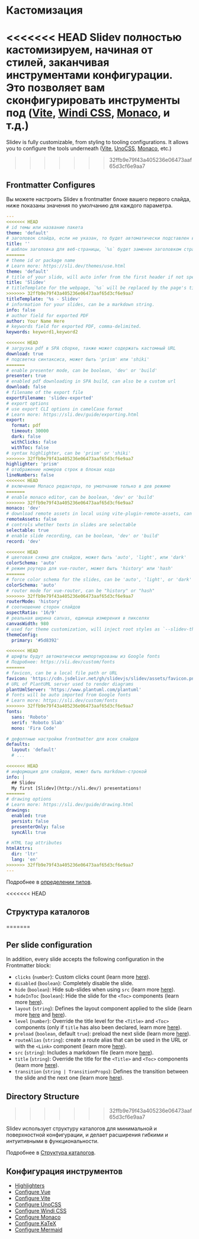 # Кастомизация

<<<<<<< HEAD
Slidev полностью кастомизируем, начиная от стилей, заканчивая инструментами конфигурации. Это позволяет вам сконфигурировать инструменты под ([Vite](/custom/config-vite), [Windi CSS](/custom/config-windicss), [Monaco](/custom/config-monaco), и т.д.)
=======
Slidev is fully customizable, from styling to tooling configurations. It allows you to configure the tools underneath ([Vite](/custom/config-vite), [UnoCSS](/custom/config-unocss), [Monaco](/custom/config-monaco), etc.)
>>>>>>> 32ffb9e79f43a405236e06473aaf65d3cf6e9aa7

## Frontmatter Configures

Вы можете настроить Slidev в frontmatter блоке вашего первого слайда, ниже показаны значения по умолчанию для каждого параметра.

```yaml
---
<<<<<<< HEAD
# id темы или название пакета
theme: 'default'
# заголовок слайда, если не указан, то будет автоматически подставлен из первого найденного заголовка
title: ''
# шаблон заголовка для веб-страницы, `%s` будет заменен заголовком страницы
=======
# theme id or package name
# Learn more: https://sli.dev/themes/use.html
theme: 'default'
# title of your slide, will auto infer from the first header if not specified
title: 'Slidev'
# titleTemplate for the webpage, `%s` will be replaced by the page's title
>>>>>>> 32ffb9e79f43a405236e06473aaf65d3cf6e9aa7
titleTemplate: '%s - Slidev'
# information for your slides, can be a markdown string.
info: false
# author field for exported PDF
author: Your Name Here
# keywords field for exported PDF, comma-delimited.
keywords: keyword1,keyword2

<<<<<<< HEAD
# загрузка pdf в SPA сборке, также может содержать кастомный URL
download: true
# подсветка синтаксиса, может быть 'prism' или 'shiki'
=======
# enable presenter mode, can be boolean, 'dev' or 'build'
presenter: true
# enabled pdf downloading in SPA build, can also be a custom url
download: false
# filename of the export file
exportFilename: 'slidev-exported'
# export options
# use export CLI options in camelCase format
# Learn more: https://sli.dev/guide/exporting.html
export:
  format: pdf
  timeout: 30000
  dark: false
  withClicks: false
  withToc: false
# syntax highlighter, can be 'prism' or 'shiki'
>>>>>>> 32ffb9e79f43a405236e06473aaf65d3cf6e9aa7
highlighter: 'prism'
# отображение номеров строк в блоках кода
lineNumbers: false
<<<<<<< HEAD
# включение Monaco редактора, по умолчанию только в дев режиме
=======
# enable monaco editor, can be boolean, 'dev' or 'build'
>>>>>>> 32ffb9e79f43a405236e06473aaf65d3cf6e9aa7
monaco: 'dev'
# download remote assets in local using vite-plugin-remote-assets, can be boolean, 'dev' or 'build'
remoteAssets: false
# controls whether texts in slides are selectable
selectable: true
# enable slide recording, can be boolean, 'dev' or 'build'
record: 'dev'

<<<<<<< HEAD
# цветовая схема для слайдов, может быть 'auto', 'light', или 'dark'
colorSchema: 'auto'
# режим роутера для vue-router, может быть 'history' или 'hash'
=======
# force color schema for the slides, can be 'auto', 'light', or 'dark'
colorSchema: 'auto'
# router mode for vue-router, can be "history" or "hash"
>>>>>>> 32ffb9e79f43a405236e06473aaf65d3cf6e9aa7
routerMode: 'history'
# соотношение сторон слайдов
aspectRatio: '16/9'
# реальная ширина canvas, единица измерения в пикселях
canvasWidth: 980
# used for theme customization, will inject root styles as `--slidev-theme-x` for attribute `x`
themeConfig:
  primary: '#5d8392'

<<<<<<< HEAD
# шрифты будут автоматически импортированы из Google fonts
# Подробнее: https://sli.dev/custom/fonts
=======
# favicon, can be a local file path or URL
favicon: 'https://cdn.jsdelivr.net/gh/slidevjs/slidev/assets/favicon.png'
# URL of PlantUML server used to render diagrams
plantUmlServer: 'https://www.plantuml.com/plantuml'
# fonts will be auto imported from Google fonts
# Learn more: https://sli.dev/custom/fonts
>>>>>>> 32ffb9e79f43a405236e06473aaf65d3cf6e9aa7
fonts:
  sans: 'Roboto'
  serif: 'Roboto Slab'
  mono: 'Fira Code'

# дефолтные настройки frontmatter для всех слайдов
defaults:
  layout: 'default'
  # ...

<<<<<<< HEAD
# информация для слайдов, может быть markdown-строкой
info: |
  ## Slidev
  My first [Slidev](http://sli.dev/) presentations!
=======
# drawing options
# Learn more: https://sli.dev/guide/drawing.html
drawings:
  enabled: true
  persist: false
  presenterOnly: false
  syncAll: true

# HTML tag attributes
htmlAttrs:
  dir: 'ltr'
  lang: 'en'
>>>>>>> 32ffb9e79f43a405236e06473aaf65d3cf6e9aa7
---
```

Подробнее в [определении типов](https://github.com/slidevjs/slidev/blob/main/packages/types/src/types.ts#L29).

<<<<<<< HEAD
## Структура каталогов
=======
## Per slide configuration

In addition, every slide accepts the following configuration in the Frontmatter block:

* `clicks` (`number`): Custom clicks count (learn more [here](/guide/animations.html#custom-clicks-count)).
* `disabled` (`boolean`): Completely disable the slide.
* `hide` (`boolean`): Hide sub-slides when using `src` (learn more [here](/guide/syntax.html#multiple-entries)).
* `hideInToc` (`boolean`): Hide the slide for the `<Toc>` components (learn more [here](/builtin/components.html#toc)).
* `layout` (`string`): Defines the layout component applied to the slide (learn more [here](/guide/syntax.html#front-matter-layouts) and [here](/builtin/layouts.html)).
* `level` (`number`): Override the title level for the `<Title>` and `<Toc>` components (only if `title` has also been declared, learn more [here](/builtin/components.html#titles)).
* `preload` (`boolean`, default `true`): preload the next slide (learn more [here](/guide/animations.html#motion)).
* `routeAlias` (`string`): create a route alias that can be used in the URL or with the `<Link>` component (learn more [here](/builtin/components.html#link)).
* `src` (`string`): Includes a markdown file (learn more [here](/guide/syntax.html#multiple-entries)).
* `title` (`string`): Override the title for the `<Title>` and `<Toc>` components (learn more [here](/builtin/components.html#titles)).
* `transition` (`string | TransitionProps`): Defines the transition between the slide and the next one (learn more [here](/guide/animations.html#slide-transitions)).

## Directory Structure
>>>>>>> 32ffb9e79f43a405236e06473aaf65d3cf6e9aa7

Slidev использует структуру каталогов для минимальной и поверхностной конфигурации, и делает расширения гибкими и интуитивными в функциональности.

Подробнее в [Структура каталогов](/custom/directory-structure).

## Конфигурация инструментов

- [Highlighters](/custom/highlighters)
- [Configure Vue](/custom/config-vue)
- [Configure Vite](/custom/config-vite)
- [Configure UnoCSS](/custom/config-unocss)
- [Configure Windi CSS](/custom/config-windicss)
- [Configure Monaco](/custom/config-monaco)
- [Configure KaTeX](/custom/config-katex)
- [Configure Mermaid](/custom/config-mermaid)
